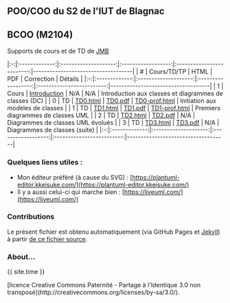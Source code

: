 ## POO/COO du S2 de l'IUT de Blagnac

## BCOO (M2104) 

Supports de cours et de TD de [JMB](mailto:jbruel@gmail.com)

|:-:|:-------------:|:--------------------:|:------------------:|:-------------------------:|------------------------------------|
| # | Cours/TD/TP   |   HTML               |   PDF              |   Correction              | Détails                            |
|:-:|:-------------:|:--------------------:|:------------------:|:-------------------------:|------------------------------------|
| 1 | Cours         | [Introduction](bcoo.html)           | N/A | N/A                       | Introduction aux classes et diagrammes de classes (DC)  |
| 0 | TD            | [TD0.html](TD0.html) | [TD0.pdf](TD0.pdf) | [TD0-prof.html](TD0.html) | Initiation aux modèles de classes  |
| 1 | TD            | [TD1.html](TD1.html) | [TD1.pdf](TD1.pdf) | [TD1-prof.html](TD1.html) | Premiers diagrammes de classes UML |
| 2 | TD            | [TD2.html](TD2.html) | [TD2.pdf](TD2.pdf) | N/A                       | Diagrammes de classes UML évolués  |
| 3 | TD            | [TD3.html](TD3.html) | [TD3.pdf](TD3.pdf) | N/A                       | Diagrammes de classes (suite)      |
|:-:|:-------------:|:--------------------:|:------------------:|:-------------------------:|------------------------------------|

### Quelques liens utiles :

- Mon éditeur préféré (à cause du SVG) : [https://plantuml-editor.kkeisuke.com/](https://plantuml-editor.kkeisuke.com/)
- Il y a aussi celui-ci qui marche bien : [https://liveuml.com/](https://liveuml.com/)

### Contributions

Le présent fichier est obtenu automatiquement (via GitHub Pages et [Jekyll](https://jekyllrb.com/)) à partir [de ce fichier source](https://github.com/IUT-Blagnac/POO/edit/master/docs/index.md).

### About...
<p>{{ site.time }} </p>  
[licence Creative Commons Paternité - Partage à l'Identique 3.0 non transposé](http://creativecommons.org/licenses/by-sa/3.0/).